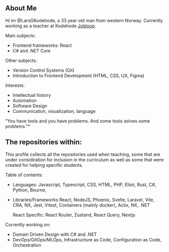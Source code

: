## About Me

Hi im @LarsGKodehode,
a 33 year old man from western Norway. Currently working as a teacher at Kodehode [Jobloop](https://jobloop.no/).

Main subjects:
- Frontend frameworks: React
- C# and .NET Core

Other subjects:
- Version Control Systems (Git)
- Introduction to Frontend Development (HTML, CSS, UX, Figma)

Interests:
- Intellectual history
- Automation
- Software Design
- Communication, visualization, language

"You have tools and you have problems.
And some tools solves some problems."*

## The repositories within:

This profile collects all the repositories used when teaching, some that are under considiration for inclusion in the curriculum as well as some that were created for helping specific students.

Table of contents:
- Languages:
    Javascript, Typescript, CSS, HTML, PHP, Elixir, Rust, C#, Python, Bourne, 
- Libraries/Frameworks
    React, NodeJS, Phoenix, Svelte, Laravel, Vite, CRA, NX, Jest, Vitest, Containers (mainly docker), Actix, NX, .NET
    
    React Specific: React Router, Zustand, React Query, Nextjs
    
Currently working on:
- Domain Driven Design with C# and .NET
- DevOps/GitOps/MLOps, Infrastructure as Code, Configuration as Code, Orchestration
